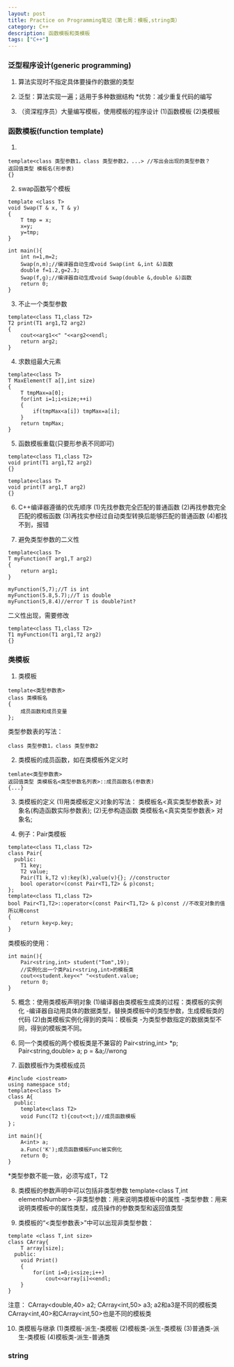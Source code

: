 ```yaml
---
layout: post
title: Practice on Programming笔记（第七周：模板,string类）
category: C++
description: 函数模板和类模板
tags: ["C++"]
---
```



### 泛型程序设计(generic programming)
1. 算法实现时不指定具体要操作的数据的类型

2. 泛型：算法实现一遍；适用于多种数据结构
*优势：减少重复代码的编写

3. （资深程序员）大量编写模板，使用模板的程序设计
(1)函数模板
(2)类模板

### 函数模板(function template)
1. 

```
template<class 类型参数1，class 类型参数2，...> //写出会出现的类型参数？
返回值类型 模板名(形参表)
{}
```

2. swap函数写个模板

```
template <class T>
void Swap(T & x, T & y)
{
	T tmp = x;
	x=y;
	y=tmp;
}

int main(){
	int n=1,m=2;
	Swap(n,m);//编译器自动生成void Swap(int &,int &)函数
	double f=1.2,g=2.3;
	Swap(f,g);//编译器自动生成void Swap(double &,double &)函数
	return 0;
}

```

3. 不止一个类型参数

```
template<class T1,class T2>
T2 print(T1 arg1,T2 arg2)
{
	cout<<arg1<<" "<<arg2<<endl;
	return arg2;
}
```

4. 求数组最大元素

```
template<class T>
T MaxElement(T a[],int size)
{
	T tmpMax=a[0];
	for(int i=1;i<size;++i)
	{
		if(tmpMax<a[i]) tmpMax=a[i];
	}
	return tmpMax;
}
```

5. 函数模板重载(只要形参表不同即可)

```
template<class T1,class T2>
void print(T1 arg1,T2 arg2)
{}

template<class T>
void print(T arg1,T arg2)
{}
```

6. C++编译器遵循的优先顺序
(1)先找参数完全匹配的普通函数
(2)再找参数完全匹配的模板函数
(3)再找实参经过自动类型转换后能够匹配的普通函数
(4)都找不到，报错

7. 避免类型参数的二义性

```
template<class T>
T myFunction(T arg1,T arg2)
{
	return arg1;
}
```

```
myFunction(5,7);//T is int
myFunction(5.8,5.7);//T is double
myFunction(5,8.4)//error T is double?int?
```

二义性出现，需要修改

```
template<class T1,class T2>
T1 myFunction(T1 arg1,T2 arg2)
{}
```

### 类模板
1. 类模板

```
template<类型参数表>
class 类模板名
{
	成员函数和成员变量
};
```

类型参数表的写法：

```
class 类型参数1，class 类型参数2
```

2. 类模板的成员函数，如在类模板外定义时

```
temlate<类型参数表>
返回值类型 类模板名<类型参数名列表>::成员函数名(参数表)
{...}
```

3. 类模板的定义
(1)用类模板定义对象的写法：
类模板名<真实类型参数表> 对象名(构造函数实际参数表);
(2)无参构造函数
类模板名<真实类型参数表> 对象名;

4. 例子：Pair类模板

```
template<class T1,class T2>
class Pair{
  public:
	T1 key;
	T2 value;
	Pair(T1 k,T2 v):key(k),value(v){}; //constructor
	bool operator<(const Pair<T1,T2> & p)const;
};
template<class T1,class T2>
bool Pair<T1,T2>::operator<(const Pair<T1,T2> & p)const //不改变对象的值所以用const
{
	return key<p.key;
}
```

类模板的使用：

```
int main(){
	Pair<string,int> student("Tom",19);
	//实例化出一个类Pair<string,int>的模板类
	cout<<student.key<<" "<<student.value;
	return 0;
}
```

5. 概念：使用类模板声明对象
(1)编译器由类模板生成类的过程：类模板的实例化
-编译器自动用具体的数据类型，替换类模板中的类型参数，生成模板类的代码
(2)由类模板实例化得到的类叫：模板类
-为类型参数指定的数据类型不同，得到的模板类不同。

6. 同一个类模板的两个模板类是不兼容的
Pair<string,int> *p;
Pair<string,double> a;
p = &a;//wrong

7. 函数模板作为类模板成员

```
#include <iostream>
using namespace std;
template<class T>
class A{
  public:
	template<class T2>
	void Func(T2 t){cout<<t;}//成员函数模板
}；

int main(){
	A<int> a;
	a.Func('K');成员函数模板Func被实例化
	return 0;
}
```
*类型参数不能一致，必须写成T，T2

8. 类模板的参数声明中可以包括非类型参数
template<class T,int elementsNumber>
-非类型参数：用来说明类模板中的属性
-类型参数：用来说明类模板中的属性类型，成员操作的参数类型和返回值类型

9. 类模板的“<类型参数表>”中可以出现非类型参数：

```
template <class T,int size>
class CArray{
	T array[size];
  public:
	void Print()
	{
		for(int i=0;i<size;i++)
			cout<<array[i]<<endl;
	}
}
```

注意：
CArray<double,40> a2;
CArray<int,50> a3;
a2和a3是不同的模板类
CArray<int,40>和CArray<int,50>也是不同的模板类

10. 类模板与继承
(1)类模板-派生-类模板
(2)模板类-派生-类模板
(3)普通类-派生-类模板
(4)模板类-派生-普通类

### string